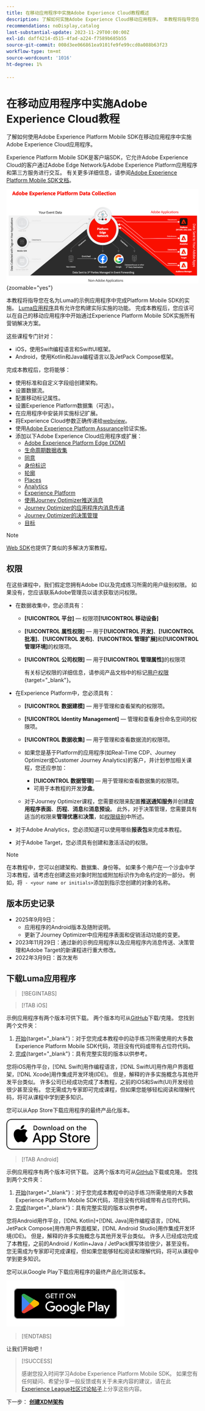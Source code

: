 ```yaml
---
title: 在移动应用程序中实施Adobe Experience Cloud教程概述
description: 了解如何实施Adobe Experience Cloud移动应用程序。 本教程将指导您在一个示例Swift应用程序中实施Experience Cloud应用程序。
recommendations: noDisplay,catalog
last-substantial-update: 2023-11-29T00:00:00Z
exl-id: daff4214-d515-4fad-a224-f7589b685b55
source-git-commit: 008d3ee066861ea9101fe9fe99ccd0a088b63f23
workflow-type: tm+mt
source-wordcount: '1016'
ht-degree: 1%

---
```


# 在移动应用程序中实施Adobe Experience Cloud教程

了解如何使用Adobe Experience Platform Mobile SDK在移动应用程序中实施Adobe Experience Cloud应用程序。

Experience Platform Mobile SDK是客户端SDK，它允许Adobe Experience Cloud的客户通过Adobe Edge Network与Adobe Experience Platform应用程序和第三方服务进行交互。 有关更多详细信息，请参阅[Adobe Experience Platform Mobile SDK文档](https://developer.adobe.com/client-sdks/home/)。

![架构](assets/architecture.png){zoomable="yes"}


本教程将指导您在名为Luma的示例应用程序中完成Platform Mobile SDK的实施。 [Luma应用程序](https://github.com/Adobe-Marketing-Cloud/Luma-iOS-Mobile-App)具有允许您构建实际实施的功能。 完成本教程后，您应该可以在自己的移动应用程序中开始通过Experience Platform Mobile SDK实施所有营销解决方案。

这些课程专门针对：

* iOS，使用Swift编程语言和SwiftUI框架。
* Android，使用Kotlin和Java编程语言以及JetPack Compose框架。

完成本教程后，您将能够：

* 使用标准和自定义字段组创建架构。
* 设置数据流。
* 配置移动标记属性。
* 设置Experience Platform数据集（可选）。
* 在应用程序中安装并实施标记扩展。
* 将Experience Cloud参数正确传递给[webview](web-views.md)。
* 使用[Adobe Experience Platform Assurance](assurance.md)验证实施。
* 添加以下Adobe Experience Cloud应用程序或扩展：
   * [Adobe Experience Platform Edge (XDM)](events.md)
   * [生命周期数据收集](lifecycle-data.md)
   * [同意](consent.md)
   * [身份标识](identity.md)
   * [轮廓](profile.md)
   * [Places](places.md)
   * [Analytics](analytics.md)
   * [Experience Platform](platform.md)
   * [使用Journey Optimizer推送消息](journey-optimizer-push.md)
   * [Journey Optimizer的应用程序内消息传递](journey-optimizer-inapp.md)
   * [Journey Optimizer的决策管理](journey-optimizer-offers.md)
   * [目标](target.md)


>[!NOTE]
>
>[Web SDK](../tutorial-web-sdk/overview.md)也提供了类似的多解决方案教程。

## 权限

在这些课程中，我们假定您拥有Adobe ID以及完成练习所需的用户级别权限。 如果没有，您应该联系Adobe管理员以请求获取访问权限。

* 在数据收集中，您必须具有：
   * **[!UICONTROL 平台]** — 权限项&#x200B;**[!UICONTROL 移动设备]**
   * **[!UICONTROL 属性权限]** — 用于&#x200B;**[!UICONTROL 开发]**、**[!UICONTROL 批准]**、**[!UICONTROL 发布]**、**[!UICONTROL 管理扩展]**&#x200B;和&#x200B;**[!UICONTROL 管理环境]**&#x200B;的权限项。
   * **[!UICONTROL 公司权限]** — 用于&#x200B;**[!UICONTROL 管理属性]**&#x200B;的权限项

     有关标记权限的详细信息，请参阅产品文档中的标记[用户权限](https://experienceleague.adobe.com/zh-hans/docs/experience-platform/tags/admin/user-permissions){target="_blank"}。
* 在Experience Platform中，您必须具有：
   * **[!UICONTROL 数据建模]** — 用于管理和查看架构的权限项。
   * **[!UICONTROL Identity Management]** — 管理和查看身份命名空间的权限项。
   * **[!UICONTROL 数据收集]** — 用于管理和查看数据流的权限项。

   * 如果您是基于Platform的应用程序(如Real-Time CDP、Journey Optimizer或Customer Journey Analytics)的客户，并计划参加相关课程，您还应参加：
      * **[!UICONTROL 数据管理]** — 用于管理和查看数据集的权限项。
      * 可用于本教程的开发&#x200B;**沙盒**。

   * 对于Journey Optimizer课程，您需要权限来配置&#x200B;**推送通知服务**&#x200B;并创建&#x200B;**应用程序表面**、**历程**、**消息**&#x200B;和&#x200B;**消息预设**。 此外，对于决策管理，您需要具有适当的权限来&#x200B;**管理优惠**&#x200B;和&#x200B;**决策**，如[权限级别](https://experienceleague.adobe.com/zh-hans/docs/journey-optimizer/using/access-control/high-low-permissions)中所述。

* 对于Adobe Analytics，您必须知道可以使用哪些&#x200B;**报表包**&#x200B;来完成本教程。

* 对于Adobe Target，您必须具有创建和激活活动的权限。


>[!NOTE]
>
>在本教程中，您可以创建架构、数据集、身份等。 如果多个用户在一个沙盒中学习本教程，请考虑在创建这些对象时附加或附加标识作为命名约定的一部分。 例如，将` - <your name or initials>`添加到指示您创建的对象的名称。

## 版本历史记录

* 2025年9月9日：
   * 应用程序的Android版本及随附说明。
   * 更新了Journey Optimizer中应用程序表面和促销活动功能的变更。
* 2023年11月29日：通过新的示例应用程序以及应用程序内消息传送、决策管理和Adobe Target的新课程进行重大修改。
* 2022年3月9日：首次发布

## 下载Luma应用程序

>[!BEGINTABS]

>[!TAB iOS]

示例应用程序有两个版本可供下载。 两个版本均可从[GitHub](https://github.com/Adobe-Marketing-Cloud/Luma-iOS-Mobile-App)下载/克隆。 您找到两个文件夹：

1. [开始](https://github.com/Adobe-Marketing-Cloud/Luma-iOS-Mobile-App){target="_blank"}：对于您完成本教程中的动手练习所需使用的大多数Experience Platform Mobile SDK代码，项目没有代码或带有占位符代码。
1. [完成](https://github.com/Adobe-Marketing-Cloud/Luma-iOS-Mobile-App){target="_blank"}：具有完整实现的版本以供参考。

您将iOS用作平台，[!DNL Swift]用作编程语言，[!DNL SwiftUI]用作用户界面框架，[!DNL Xcode]用作集成开发环境(IDE)。 但是，解释的许多实施概念与其他开发平台类似。 许多公司已经成功完成了本教程，之前的iOS和Swift(UI)开发经验很少甚至没有。 您无需成为专家即可完成课程，但如果您能够轻松阅读和理解代码，将可从课程中学到更多知识。

您可以从App Store下载应用程序的最终产品化版本。

[![下载](assets/download-app.svg)](https://apps.apple.com/us/app/luma-app/id6466588487)

>[!TAB Android]

示例应用程序有两个版本可供下载。 这两个版本均可从[GitHub](https://github.com/adobe/Luma-Android)下载或克隆。 您找到两个文件夹：

1. [开始](https://github.com/adobe/Luma-Android){target="_blank"}：对于您完成本教程中的动手练习所需使用的大多数Experience Platform Mobile SDK代码，项目没有代码或带有占位符代码。
1. [完成](https://github.com/adobe/Luma-Android){target="_blank"}：具有完整实现的版本以供参考。

您将Android用作平台，[!DNL Kotlin]+[!DNL Java]用作编程语言，[!DNL JetPack Compose]用作用户界面框架，[!DNL Android Studio]用作集成开发环境(IDE)。 但是，解释的许多实施概念与其他开发平台类似。 许多人已经成功完成了本教程，之前的Android / Kotlin+Java / JetPack撰写体验很少，甚至没有。 您无需成为专家即可完成课程，但如果您能够轻松阅读和理解代码，将可从课程中学到更多知识。

您可以从Google Play下载应用程序的最终产品化测试版本。

[![下载](assets/download-app-android.svg)](https://play.google.com/store/apps/details?id=com.adobe.luma.tutorial.android)

>[!ENDTABS]

让我们开始吧！

>[!SUCCESS]
>
>感谢您投入时间学习Adobe Experience Platform Mobile SDK。 如果您有任何疑问、希望分享一般反馈或有关于未来内容的建议，请在此[Experience League社区讨论帖子](https://experienceleaguecommunities.adobe.com/t5/adobe-experience-platform-data/tutorial-discussion-implement-adobe-experience-cloud-in-mobile/td-p/443796)上分享这些内容。

下一步： **[创建XDM架构](create-schema.md)**
